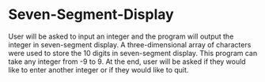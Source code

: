 # Seven-Segment-Display

User will be asked to input an integer and the program will output the integer in seven-segment display. A three-dimensional array of characters were used to store the 10 digits in seven-segment display. This program can take any integer from -9 to 9. At the end, user will be asked if they would like to enter another integer or if they would like to quit.
